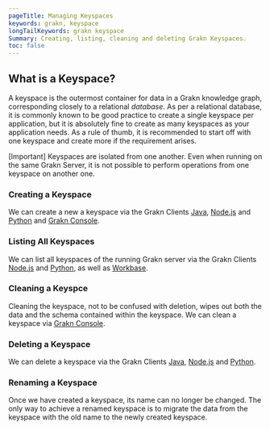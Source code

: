 ```yaml
---
pageTitle: Managing Keyspaces
keywords: grakn, keyspace
longTailKeywords: grakn keyspace
Summary: Creating, listing, cleaning and deleting Grakn Keyspaces.
toc: false
---
```


## What is a Keyspace?
A keyspace is the outermost container for data in a Grakn knowledge graph, corresponding closely to a relational _database_. As per a relational database, it is commonly known to be good practice to create a single keyspace per application, but it is absolutely fine to create as many keyspaces as your application needs. As a rule of thumb, it is recommended to start off with one keyspace and create more if the requirement arises.

<div class="note">
[Important]
Keyspaces are isolated from one another. Even when running on the same Grakn Server, it is not possible to perform operations from one keyspace on another one.
</div>

### Creating a Keyspace
We can create a new a keyspace via the Grakn Clients [Java](../03-client-api/01-java.md#create-a-sessionkeyspace), [Node.js](../03-client-api/03-nodejs.md#create-a-sessionkeyspace) and [Python](../03-client-api/02-python.md#create-a-sessionkeyspace) and [Grakn Console](../02-running-grakn/02-console.md#console-options).

### Listing All Keyspaces
We can list all keyspaces of the running Grakn server via the Grakn Clients [Node.js](../03-client-api/03-nodejs.md#retrieve-all-keyspaces) and [Python](../03-client-api/02-python.md#retrieve-all-keyspaces), as well as [Workbase](../07-workbase/01-connection.md#select-a-keyspace).

### Cleaning a Keyspce
Cleaning the keyspace, not to be confused with deletion, wipes out both the data and the schema contained within the keyspace. We can clean a keyspace via [Grakn Console](../02-running-grakn/02-console.md#console-commands).

### Deleting a Keyspace
We can delete a keyspace via the Grakn Clients [Java](../03-client-api/01-java.md#delete-a-keyspace), [Node.js](../03-client-api/03-nodejs.md#delete-a-keyspace) and [Python](../03-client-api/02-python.md#delete-a-keyspace).

### Renaming a Keyspace
Once we have created a keyspace, its name can no longer be changed. The only way to achieve a renamed keyspace is to migrate the data from the keyspace with the old name to the newly created keyspace.